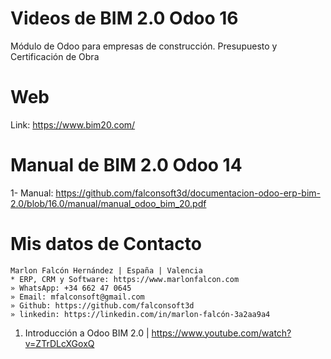 # Videos de BIM 2.0 Odoo 16
Módulo de Odoo para empresas de construcción. Presupuesto y Certificación de Obra

# Web
Link: https://www.bim20.com/

# Manual de BIM 2.0 Odoo 14
1- Manual: https://github.com/falconsoft3d/documentacion-odoo-erp-bim-2.0/blob/16.0/manual/manual_odoo_bim_20.pdf

# Mis datos de Contacto
```
Marlon Falcón Hernández | España | Valencia
* ERP, CRM y Software: https://www.marlonfalcon.com
» WhatsApp: +34 662 47 0645
» Email: mfalconsoft@gmail.com
» Github: https://github.com/falconsoft3d
» linkedin: https://linkedin.com/in/marlon-falcón-3a2aa9a4
```

1. Introducción a Odoo BIM 2.0 | https://www.youtube.com/watch?v=ZTrDLcXGoxQ




